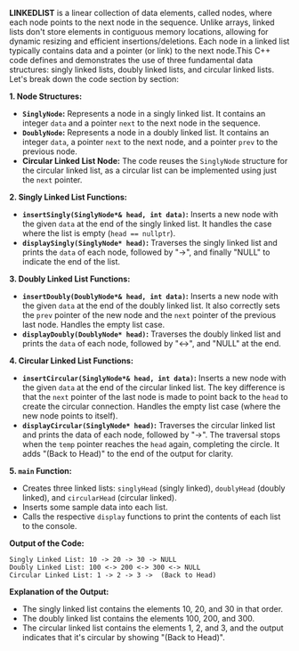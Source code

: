 **LINKEDLIST**
is a linear collection of data elements, called nodes, where each node points to the next node in the sequence.  Unlike arrays, linked lists don't store elements in contiguous memory locations, allowing for dynamic resizing and efficient insertions/deletions.  Each node in a linked list typically contains data and a pointer (or link) to the next node.This C++ code defines and demonstrates the use of three fundamental data structures: singly linked lists, doubly linked lists, and circular linked lists. Let's break down the code section by section:

**1. Node Structures:**

*   **`SinglyNode`:** Represents a node in a singly linked list. It contains an integer `data` and a pointer `next` to the next node in the sequence.
*   **`DoublyNode`:** Represents a node in a doubly linked list. It contains an integer `data`, a pointer `next` to the next node, and a pointer `prev` to the previous node.
*   **Circular Linked List Node:** The code reuses the `SinglyNode` structure for the circular linked list, as a circular list can be implemented using just the `next` pointer.

**2. Singly Linked List Functions:**

*   **`insertSingly(SinglyNode*& head, int data)`:** Inserts a new node with the given `data` at the end of the singly linked list.  It handles the case where the list is empty (`head == nullptr`).
*   **`displaySingly(SinglyNode* head)`:** Traverses the singly linked list and prints the `data` of each node, followed by "->", and finally "NULL" to indicate the end of the list.

**3. Doubly Linked List Functions:**

*   **`insertDoubly(DoublyNode*& head, int data)`:** Inserts a new node with the given `data` at the end of the doubly linked list. It also correctly sets the `prev` pointer of the new node and the `next` pointer of the previous last node. Handles the empty list case.
*   **`displayDoubly(DoublyNode* head)`:** Traverses the doubly linked list and prints the `data` of each node, followed by "<->", and "NULL" at the end.

**4. Circular Linked List Functions:**

*   **`insertCircular(SinglyNode*& head, int data)`:** Inserts a new node with the given `data` at the end of the circular linked list.  The key difference is that the `next` pointer of the last node is made to point back to the `head` to create the circular connection. Handles the empty list case (where the new node points to itself).
*   **`displayCircular(SinglyNode* head)`:** Traverses the circular linked list and prints the data of each node, followed by "->". The traversal stops when the `temp` pointer reaches the `head` again, completing the circle. It adds "(Back to Head)" to the end of the output for clarity.

**5. `main` Function:**

*   Creates three linked lists: `singlyHead` (singly linked), `doublyHead` (doubly linked), and `circularHead` (circular linked).
*   Inserts some sample data into each list.
*   Calls the respective `display` functions to print the contents of each list to the console.

**Output of the Code:**

```
Singly Linked List: 10 -> 20 -> 30 -> NULL
Doubly Linked List: 100 <-> 200 <-> 300 <-> NULL
Circular Linked List: 1 -> 2 -> 3 ->  (Back to Head)
```

**Explanation of the Output:**

*   The singly linked list contains the elements 10, 20, and 30 in that order.
*   The doubly linked list contains the elements 100, 200, and 300.
*   The circular linked list contains the elements 1, 2, and 3, and the output indicates that it's circular by showing "(Back to Head)".

